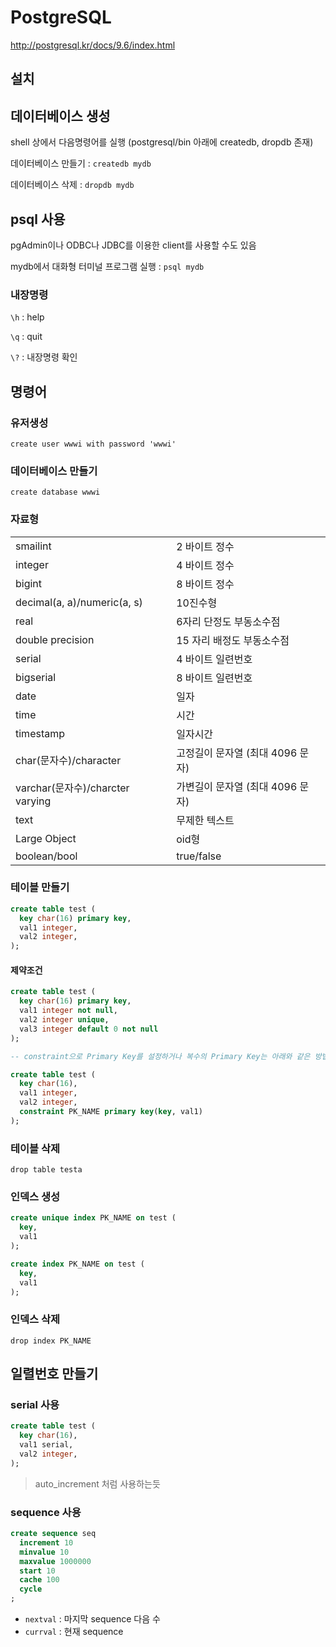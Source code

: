 # PostgreSQL

<http://postgresql.kr/docs/9.6/index.html>

## 설치

## 데이터베이스 생성

shell 상에서 다음명령어를 실행 (postgresql/bin 아래에 createdb, dropdb 존재)

데이터베이스 만들기 : `createdb mydb`

데이터베이스 삭제 : `dropdb mydb`

## psql 사용

pgAdmin이나 ODBC나 JDBC를 이용한 client를 사용할 수도 있음

mydb에서 대화형 터미널 프로그램 실행 : `psql mydb`

### 내장명령

`\h` : help

`\q` : quit

`\?` : 내장명령 확인



## 명령어

### 유저생성

`create user wwwi with password 'wwwi'`

### 데이터베이스  만들기

`create database wwwi`

### 자료형

|                               |                        |
| ----------------------------- | ---------------------- |
| smailint                      | 2 바이트 정수               |
| integer                       | 4 바이트 정수               |
| bigint                        | 8 바이트 정수               |
| decimal(a, a)/numeric(a, s)   | 10진수형                  |
| real                          | 6자리 단정도 부동소수점          |
| double precision              | 15 자리 배정도 부동소수점        |
| serial                        | 4 바이트 일련번호             |
| bigserial                     | 8 바이트 일련번호             |
| date                          | 일자                     |
| time                          | 시간                     |
| timestamp                     | 일자시간                   |
| char(문자수)/character           | 고정길이 문자열  (최대 4096 문자) |
| varchar(문자수)/charcter varying | 가변길이 문자열  (최대 4096 문자) |
| text                          | 무제한 텍스트                |
| Large Object                  | oid형                   |
| boolean/bool                  | true/false             |

### 테이블 만들기

```sql
create table test (
  key char(16) primary key,
  val1 integer,
  val2 integer,
);
```

#### 제약조건

```sql
create table test (
  key char(16) primary key,
  val1 integer not null,
  val2 integer unique,
  val3 integer default 0 not null
);

-- constraint으로 Primary Key를 설정하거나 복수의 Primary Key는 아래와 같은 방법으로 설정

create table test (
  key char(16),
  val1 integer,
  val2 integer,
  constraint PK_NAME primary key(key, val1)
);
```

### 테이블 삭제

`drop table testa`

### 인덱스 생성

```sql
create unique index PK_NAME on test (
  key,
  val1
);

create index PK_NAME on test (
  key,
  val1
);

```

### 인덱스 삭제

`drop index PK_NAME`

## 일렬번호 만들기

### serial 사용

```sql
create table test (
  key char(16),
  val1 serial,
  val2 integer,
);
```

> auto_increment 처럼 사용하는듯

### sequence 사용

```sql
create sequence seq
  increment 10
  minvalue 10
  maxvalue 1000000
  start 10
  cache 100
  cycle
;
```

- `nextval` : 마지막 sequence 다음 수
- `currval` : 현재 sequence
